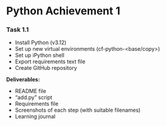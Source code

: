 
# Python Achievement 1

### Task 1.1

* Install Python (v3.12)
* Set up new virtual environments (cf-python-<base/copy>)
* Set up iPython shell
* Export requirements text file
* Create GitHub repository

**Deliverables:**

* README file
* “add.py” script
* Requirements file
* Screenshots of each step (with suitable filenames)
* Learning journal

